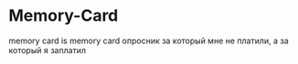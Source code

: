 # Memory-Card
memory card is memory card
опросник за который мне не платили, а за который я заплатил 
